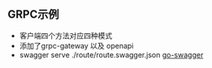 ## GRPC示例
- 客户端四个方法对应四种模式
- 添加了grpc-gateway 以及 openapi
- swagger serve ./route/route.swagger.json [go-swagger](https://github.com/go-swagger/go-swagger)
